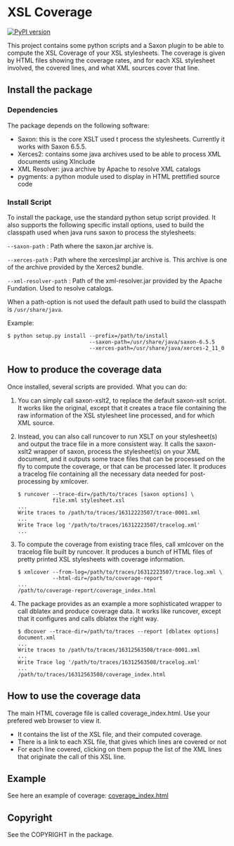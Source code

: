 # XSL Coverage

[![PyPI version](https://badge.fury.io/py/xslcoverage.svg)](https://badge.fury.io/py/xslcoverage)

This project contains some python scripts and a Saxon plugin to be able to
compute the XSL Coverage of your XSL stylesheets. The coverage is given by HTML
files showing the coverage rates, and for each XSL stylesheet involved, the
covered lines, and what XML sources cover that line.

## Install the package
### Dependencies
The package depends on the following software:

* Saxon: this is the core XSLT used t process the stylesheets. Currently it
  works with Saxon 6.5.5.
* Xerces2: contains some java archives used to be able to process XML documents
  using XInclude
* XML Resolver: java archive by Apache to resolve XML catalogs
* pygments: a python module used to display in HTML prettified source code

### Install Script
To install the package, use the standard python setup script provided. It
also supports the following specific install options, used to build the
classpath used when java runs saxon to process the stylesheets:

`--saxon-path`
:       Path where the saxon.jar archive is.

`--xerces-path`
:       Path where the xercesImpl.jar archive is. This archive is one of the
        archive provided by the Xerces2 bundle.

`--xml-resolver-path`
:       Path of the xml-resolver.jar provided by the Apache Fundation. Used
        to resolve catalogs.

When a path-option is not used the default path used to build the classpath 
is `/usr/share/java`.

Example:

```
$ python setup.py install --prefix=/path/to/install
                          --saxon-path=/usr/share/java/saxon-6.5.5
                          --xerces-path=/usr/share/java/xerces-2_11_0
```

## How to produce the coverage data
Once installed, several scripts are provided. What you can do:

1. You can simply call saxon-xslt2, to replace the default saxon-xslt script.
   It works like the original, except that it creates a trace file containing
   the raw information of the XSL stylesheet line processed, and for which XML
   source.

2. Instead, you can also call runcover to run XSLT on your stylesheet(s) and
   output the trace file in a more consistent way. It calls the saxon-xslt2
   wrapper of saxon, process the stylesheet(s) on your XML document, and it
   outputs some trace files that can be processed on the fly to compute the
   coverage, or that can be processed later. It produces a tracelog file
   containing all the necessary data needed for post-processing by xmlcover.

   ```
   $ runcover --trace-dir=/path/to/traces [saxon options] \
              file.xml stylesheet.xsl
   ...
   Write traces to /path/to/traces/16312223507/trace-0001.xml
   ...
   Write Trace log '/path/to/traces/16312223507/tracelog.xml'
   ...
   ```

3. To compute the coverage from existing trace files, call xmlcover on the
   tracelog file built by runcover. It produces a bunch of HTML files of
   pretty printed XSL stylesheets with coverage information.

   ```
   $ xmlcover --from-log=/path/to/traces/16312223507/trace.log.xml \
              --html-dir=/path/to/coverage-report
   ...
   /path/to/coverage-report/coverage_index.html
   ```

4. The package provides as an example a more sophisticated wrapper to call
   dblatex and produce coverage data. It works like runcover, except that
   it configures and calls dblatex the right way.
   ```
   $ dbcover --trace-dir=/path/to/traces --report [dblatex options] document.xml
   ...
   Write traces to /path/to/traces/16312563508/trace-0001.xml
   ...
   Write Trace log '/path/to/traces/16312563508/tracelog.xml'
   ...
   /path/to/traces/16312563508/coverage_index.html
   ```

## How to use the coverage data
The main HTML coverage file is called coverage\_index.html. Use your prefered
web browser to view it.
* It contains the list of the XSL file, and their computed coverage.
* There is a link to each XSL file, that gives which lines are covered or not
* For each line covered, clicking on them popup the list of the XML lines that
  originate the call of this XSL line.

## Example
See here an example of coverage:
[coverage\_index.html](https://marsgui.github.io/xslcoverage/example/traces/coverage_index.html "Coverage Example")

## Copyright
See the COPYRIGHT in the package.

